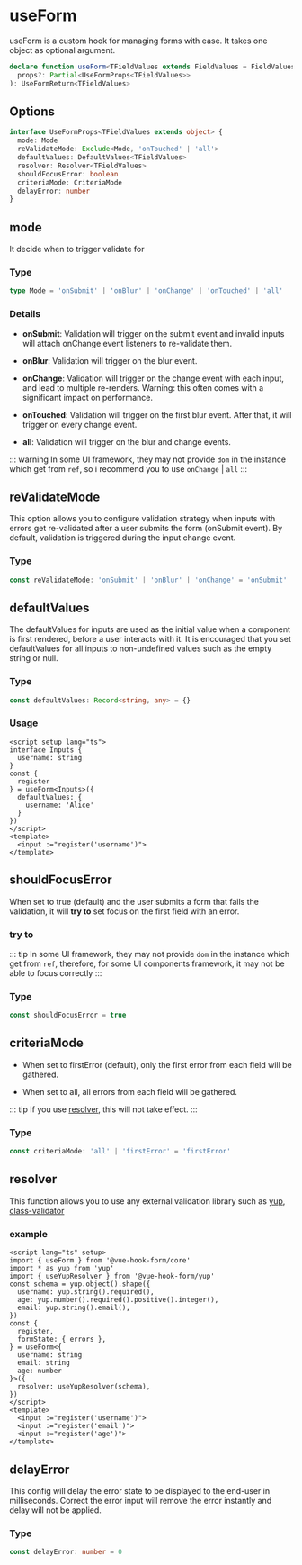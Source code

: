 # useForm

useForm is a custom hook for managing forms with ease. It takes one object as optional argument.

```ts
declare function useForm<TFieldValues extends FieldValues = FieldValues>(
  props?: Partial<UseFormProps<TFieldValues>>
): UseFormReturn<TFieldValues>
```

## Options
```ts
interface UseFormProps<TFieldValues extends object> {
  mode: Mode
  reValidateMode: Exclude<Mode, 'onTouched' | 'all'>
  defaultValues: DefaultValues<TFieldValues>
  resolver: Resolver<TFieldValues>
  shouldFocusError: boolean
  criteriaMode: CriteriaMode
  delayError: number
}
```

## mode
It decide when to trigger validate for

### Type
```ts
type Mode = 'onSubmit' | 'onBlur' | 'onChange' | 'onTouched' | 'all'
```

### Details

- **onSubmit**: Validation will trigger on the submit event and invalid inputs will attach onChange event listeners to re-validate them.

- **onBlur**: Validation will trigger on the blur event.

- **onChange**: Validation will trigger on the change event with each input, and lead to multiple re-renders. Warning: this often comes with a significant impact on performance.

- **onTouched**: Validation will trigger on the first blur event. After that, it will trigger on every change event.

- **all**: Validation will trigger on the blur and change events.

::: warning
In some UI framework, they may not provide `dom` in the instance which get from `ref`, so i recommend you to use `onChange` | `all`
:::

## reValidateMode

This option allows you to configure validation strategy when inputs with errors get re-validated after a user submits the form (onSubmit event). By default, validation is triggered during the input change event.

### Type
```ts
const reValidateMode: 'onSubmit' | 'onBlur' | 'onChange' = 'onSubmit'
```

## defaultValues

The defaultValues for inputs are used as the initial value when a component is first rendered, before a user interacts with it. It is encouraged that you set defaultValues for all inputs to non-undefined values such as the empty string or null.

### Type

```ts
const defaultValues: Record<string, any> = {}
```

### Usage

```vue
<script setup lang="ts">
interface Inputs {
  username: string
}
const {
  register
} = useForm<Inputs>({
  defaultValues: {
    username: 'Alice'
  }
})
</script>
<template>
  <input :="register('username')">
</template>
```

## shouldFocusError

When set to true (default) and the user submits a form that fails the validation, it will **try to** set focus on the first field with an error.

### try to

::: tip
In some UI framework, they may not provide `dom` in the instance which get from `ref`, therefore, for some UI components framework, it may not be able to focus correctly
:::

### Type

```ts
const shouldFocusError = true
```

## criteriaMode

- When set to firstError (default), only the first error from each field will be gathered.

- When set to all, all errors from each field will be gathered.

::: tip
If you use [resolver](#resolver), this will not take effect.
:::

### Type

```ts
const criteriaMode: 'all' | 'firstError' = 'firstError'
```

## resolver

This function allows you to use any external validation library such as [yup](https://github.com/jquense/yup), [class-validator](https://github.com/typestack/class-validator)

### example

```vue
<script lang="ts" setup>
import { useForm } from '@vue-hook-form/core'
import * as yup from 'yup'
import { useYupResolver } from '@vue-hook-form/yup'
const schema = yup.object().shape({
  username: yup.string().required(),
  age: yup.number().required().positive().integer(),
  email: yup.string().email(),
})
const {
  register,
  formState: { errors },
} = useForm<{
  username: string
  email: string
  age: number
}>({
  resolver: useYupResolver(schema),
})
</script>
<template>
  <input :="register('username')">
  <input :="register('email')">
  <input :="register('age')">
</template>
```

## delayError

This config will delay the error state to be displayed to the end-user in milliseconds. Correct the error input will remove the error instantly and delay will not be applied.

### Type

```ts
const delayError: number = 0
```
